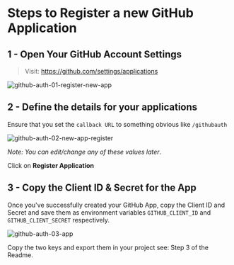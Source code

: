 # Steps to Register a new GitHub Application

## 1 - Open Your GitHub Account Settings

> Visit: https://github.com/settings/applications

![github-auth-01-register-new-app](https://cloud.githubusercontent.com/assets/194400/11220972/7cb87f72-8d5a-11e5-9990-e298cdbc5a79.png)

## 2 - Define the details for your applications

Ensure that you set the `callback URL` to something obvious like `/githubauth`

![github-auth-02-new-app-register](https://cloud.githubusercontent.com/assets/194400/11226514/62975d2a-8d78-11e5-83f7-96f78c0d3d25.png)

*Note: You can edit/change any of these values later*.

Click on **Register Application**

## 3 - Copy the Client ID & Secret for the App

Once you've successfully created your GitHub App,
copy the Client ID and Secret and save them as environment variables
`GITHUB_CLIENT_ID` and `GITHUB_CLIENT_SECRET` respectively.

![github-auth-03-app](https://cloud.githubusercontent.com/assets/194400/11236484/fcf9c3a4-8dd1-11e5-8489-5c43781ac59b.png)


Copy the two keys and export them in your project
see: Step 3 of the Readme.
